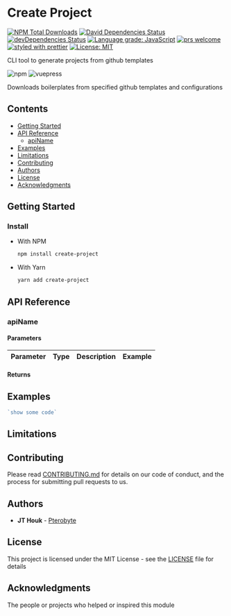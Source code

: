 # Create Project

[![NPM Total Downloads](https://img.shields.io/npm/dt/create-project.svg)](https://www.npmjs.com/package/create-project)
[![David Dependencies Status](https://david-dm.org/pterobyte/create-project.svg)](https://david-dm.org/pterobyte/create-project)
[![devDependencies Status](https://david-dm.org/pterobyte/create-project/dev-status.svg)](https://david-dm.org/pterobyte/create-project?type=dev)
[![Language grade: JavaScript](https://img.shields.io/lgtm/grade/javascript/g/Pterobyte/create-project.svg?logo=lgtm&logoWidth=18)](https://lgtm.com/projects/g/Pterobyte/create-project/context:javascript)
[![prs welcome](https://img.shields.io/badge/PRs-welcome-brightgreen.svg)](https://github.com/pterobyte/create-project/master)
[![styled with prettier](https://img.shields.io/badge/styled_with-prettier-ff69b4.svg)](https://github.com/prettier/prettier)
[![License: MIT](https://img.shields.io/badge/License-MIT-yellow.svg)](https://opensource.org/licenses/MIT)

CLI tool to generate projects from github templates

![npm](https://raw.githubusercontent.com/Pterobyte/create-project/master/assets/npm.jpg)
![vuepress](https://raw.githubusercontent.com/Pterobyte/create-project/master/assets/vuepress.png)

Downloads boilerplates from specified github templates and configurations

## Contents  

- [Getting Started](#getting-started)
- [API Reference](#api-reference)
  - [apiName](#apiName)
- [Examples](#examples)
- [Limitations](#limitations)
- [Contributing](#contributing)
- [Authors](#authors)
- [License](#license)
- [Acknowledgments](#acknowledgments)

## Getting Started

### Install

- With NPM

  ```sh
  npm install create-project
  ```

- With Yarn

  ```sh
  yarn add create-project
  ```

## API Reference

### apiName

#### Parameters

Parameter        | Type                          | Description                                 | Example                          |
|--------------  |-----------------------------  |---------------------------------------------|--------------------------------- |

#### Returns

## Examples

```js
`show some code`
```

## Limitations

## Contributing

Please read [CONTRIBUTING.md](https://github.com/pterobyte/create-project/.github/CONTRIBUTING.md/.github/CONTRIBUTING.md) for details on our code of conduct, and the process for submitting pull requests to us.

## Authors

- **JT Houk** - [Pterobyte](https://github.com/pterobyte)

## License

This project is licensed under the MIT License - see the [LICENSE](https://github.com/pterobyte/create-project/LICENSE) file for details

## Acknowledgments

The people or projects who helped or inspired this module
